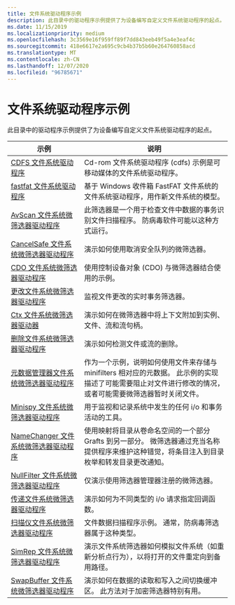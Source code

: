 ```yaml
---
title: 文件系统驱动程序示例
description: 此目录中的驱动程序示例提供了为设备编写自定义文件系统驱动程序的起点。
ms.date: 11/15/2019
ms.localizationpriority: medium
ms.openlocfilehash: 3c3569e16f959ff89f7dd843eeb49f5a4e3eaf4c
ms.sourcegitcommit: 418e6617e2a695c9cb4b37b5b60e264760858acd
ms.translationtype: MT
ms.contentlocale: zh-CN
ms.lasthandoff: 12/07/2020
ms.locfileid: "96785671"
---
```

# <a name="file-system-driver-samples"></a>文件系统驱动程序示例

此目录中的驱动程序示例提供了为设备编写自定义文件系统驱动程序的起点。

| 示例 | 说明 |
| --- | --- |
| [CDFS 文件系统驱动程序](/samples/microsoft/windows-driver-samples/cdfs-file-system-driver) | Cd-rom 文件系统驱动程序 (cdfs) 示例是可移动媒体的文件系统驱动程序。 |
| [fastfat 文件系统驱动程序](/samples/microsoft/windows-driver-samples/fastfat-file-system-driver) | 基于 Windows 收件箱 FastFAT 文件系统的文件系统驱动程序，用作新文件系统的模型。 |
| [AvScan 文件系统微筛选器驱动程序](/samples/microsoft/windows-driver-samples/avscan-file-system-minifilter-driver) | 此筛选器是一个用于检查文件中数据的事务识别文件扫描程序。 防病毒软件可能以这种方式运行。 |
| [CancelSafe 文件系统微筛选器驱动程序](/samples/microsoft/windows-driver-samples/cancelsafe-file-system-minifilter-driver) | 演示如何使用取消安全队列的微筛选器。 |
| [CDO 文件系统微筛选器驱动程序](/samples/microsoft/windows-driver-samples/cdo-file-system-minifilter-driver) | 使用控制设备对象 (CDO) 与微筛选器结合使用的示例。 |
| [更改文件系统微筛选器驱动程序](/samples/microsoft/windows-driver-samples/change-file-system-minifilter-driver) | 监视文件更改的实时事务筛选器。 |
| [Ctx 文件系统微筛选器驱动器](/samples/microsoft/windows-driver-samples/ctx-file-system-minifilter-drive) | 演示如何在微筛选器中将上下文附加到实例、文件、流和流句柄。 |
| [删除文件系统微筛选器驱动程序](/samples/microsoft/windows-driver-samples/delete-file-system-minifilter-driver) | 演示如何检测文件或流的删除。 |
[元数据管理器文件系统微筛选器驱动程序](/samples/microsoft/windows-driver-samples/metadata-manager-file-system-minifilter-driver) | 作为一个示例，说明如何使用文件来存储与 minifilters 相对应的元数据。 此示例的实现描述了可能需要阻止对文件进行修改的情况，或者可能需要微筛选器暂时关闭文件。 |
| [Minispy 文件系统微筛选器驱动程序](/samples/microsoft/windows-driver-samples/minispy-file-system-minifilter-driver) | 用于监视和记录系统中发生的任何 i/o 和事务活动的工具。 |
| [NameChanger 文件系统微筛选器驱动程序](/samples/microsoft/windows-driver-samples/namechanger-file-system-minifilter-driver) | 使用映射将目录从卷命名空间的一个部分 Grafts 到另一部分。 微筛选器通过充当名称提供程序来维护这种错觉，将条目注入到目录枚举和转发目录更改通知。 |
| [NullFilter 文件系统微筛选器驱动程序](/samples/microsoft/windows-driver-samples/nullfilter-file-system-minifilter-driver) | 仅演示使用筛选器管理器注册的微筛选器。 |
| [传递文件系统微筛选器驱动程序](/samples/microsoft/windows-driver-samples/passthrough-file-system-minifilter-driver) | 演示如何为不同类型的 i/o 请求指定回调函数。 |
| [扫描仪文件系统微筛选器驱动程序](/samples/microsoft/windows-driver-samples/scanner-file-system-minifilter-driver) | 文件数据扫描程序示例。 通常，防病毒筛选器属于这种类型。 |
| [SimRep 文件系统微筛选器驱动程序](/samples/microsoft/windows-driver-samples/simrep-file-system-minifilter-driver) | 演示文件系统筛选器如何模拟文件系统（如重新分析点行为），以将打开的文件重定向到备用路径。 |
[SwapBuffer 文件系统微筛选器驱动程序](/samples/microsoft/windows-driver-samples/swapbuffer-file-system-minifilter-driver) | 演示如何在数据的读取和写入之间切换缓冲区。 此方法对于加密筛选器特别有用。 |
